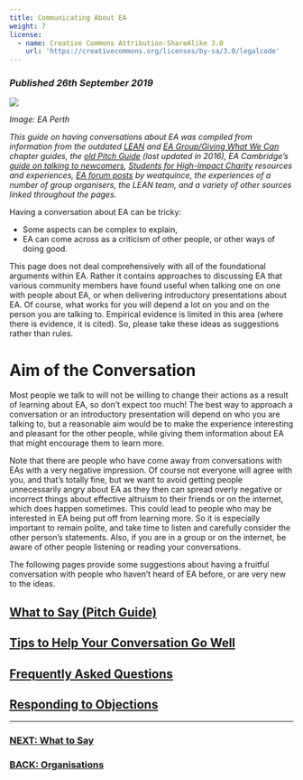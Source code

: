```yaml
---
title: Communicating About EA
weight: 7
license:
  - name: Creative Commons Attribution-ShareAlike 3.0
    url: 'https://creativecommons.org/licenses/by-sa/3.0/legalcode'
---
```

### _Published 26th September 2019_

<p class="large_image_wrapper">
<img src="/img/eaperth2.png" />
</p>

_Image: EA Perth_

_This guide on having conversations about EA was compiled from information from the outdated <a target="_blank" href="https://docs.google.com/document/d/15ZKivRmriwMrMJiUsrkMqgNNAClio0HF_RPkcNN4mEs/edit">LEAN</a> and <a target="_blank" href="https://drive.google.com/open?id=0B6GSBBEzLsorR0VQMW0zUV9BNFE">EA Group/Giving What We Can</a> chapter guides, the <a target="_blank" href="https://docs.google.com/document/d/1Zuq8d0ODf1iurcBpWPfidpAuVGt8BTU27oI4UwoBWAQ/edit">old Pitch Guide</a> (last updated in 2016), EA Cambridge’s <a target="_blank" href="https://docs.google.com/document/d/1qSmNo87wmlcwBpKlE941SJTAsVaZ0AvSPbTy0Lf_EwQ/edit#">guide on talking to newcomers</a>, <a target="_blank" href="https://shicschools.org/shic-program/">Students for High-Impact Charity</a> resources and experiences, <a target="_blank" href="https://forum.effectivealtruism.org/posts/p6YgPpdhMpajBZ2Lf/tips-on-talking-about-effective-altruism">EA forum posts</a> by weatquince,  the experiences of a number of group organisers, the LEAN team, and a variety of other sources linked throughout the pages._

Having a conversation about EA can be tricky:

* Some aspects can be complex to explain,
* EA can come across as a criticism of other people, or other ways of doing good.

This page does not deal comprehensively with all of the foundational arguments within EA. Rather it contains approaches to discussing EA that various community members have found useful when talking one on one with people about EA, or when delivering introductory presentations about EA. Of course, what works for you will depend a lot on you and on the person you are talking to. Empirical evidence is limited in this area  (where there is evidence, it is cited). So, please take these ideas as suggestions rather than rules.

# Aim of the Conversation

Most people we talk to will not be willing to change their actions as a result of learning about EA, so don’t expect too much!  The best way to approach a conversation or an introductory presentation will depend on who you are talking to, but a reasonable aim would be to make the experience interesting and pleasant for the other people, while giving them information about EA that might encourage them to learn more.

Note that there are people who have come away from conversations with EAs with a very negative impression. Of course not everyone will agree with you, and that’s totally fine, but we want to avoid getting people unnecessarily angry about EA as they then can spread overly negative or incorrect things about effective altruism to their friends or on the internet, which does happen sometimes. This could lead to people who may be interested in EA being put off from learning more. So it is especially important to remain polite, and take time to listen and carefully consider the other person’s statements. Also, if you are in a group or on the internet, be aware of other people listening or reading your conversations.

The following pages provide some suggestions about having a fruitful conversation with people who haven’t heard of EA before, or are very new to the ideas.

## [What to Say (Pitch Guide)](/learn/articles/what-to-say/)
## [Tips to Help Your Conversation Go Well](/learn/articles/tips/)
## [Frequently Asked Questions](/learn/articles/faqs/)
## [Responding to Objections](/learn/articles/objections/)


<hr>

### [NEXT: What to Say](/learn/articles/what-to-say/)

### [BACK: Organisations](/learn/orgs/)
